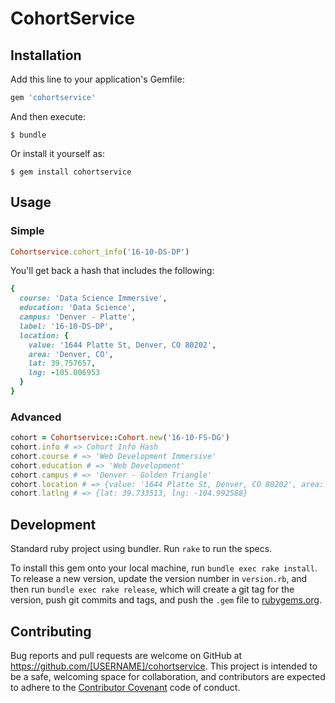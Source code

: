 CohortService
=============

## Installation

Add this line to your application's Gemfile:

```ruby
gem 'cohortservice'
```

And then execute:

    $ bundle

Or install it yourself as:

    $ gem install cohortservice

## Usage

### Simple

```ruby
Cohortservice.cohort_info('16-10-DS-DP')
```

You'll get back a hash that includes the following:

```ruby
{
  course: 'Data Science Immersive',
  education: 'Data Science',
  campus: 'Denver - Platte',
  label: '16-10-DS-DP',
  location: {
    value: '1644 Platte St, Denver, CO 80202',
    area: 'Denver, CO',
    lat: 39.757657,
    lng: -105.006953
  }
}
```

### Advanced

```ruby
cohort = Cohortservice::Cohort.new('16-10-FS-DG')
cohort.info # => Cohort Info Hash
cohort.course # => 'Web Development Immersive'
cohort.education # => 'Web Development'
cohort.campus # => 'Denver - Golden Triangle'
cohort.location # => {value: '1644 Platte St, Denver, CO 80202', area: 'Denver, CO', lat: 39.733513, lng: -104.992588}
cohort.latlng # => {lat: 39.733513, lng: -104.992588}
```


## Development

Standard ruby project using bundler. Run `rake` to run the specs.

To install this gem onto your local machine, run `bundle exec rake install`. To release a new version, update the version number in `version.rb`, and then run `bundle exec rake release`, which will create a git tag for the version, push git commits and tags, and push the `.gem` file to [rubygems.org](https://rubygems.org).

## Contributing

Bug reports and pull requests are welcome on GitHub at https://github.com/[USERNAME]/cohortservice. This project is intended to be a safe, welcoming space for collaboration, and contributors are expected to adhere to the [Contributor Covenant](http://contributor-covenant.org) code of conduct.

